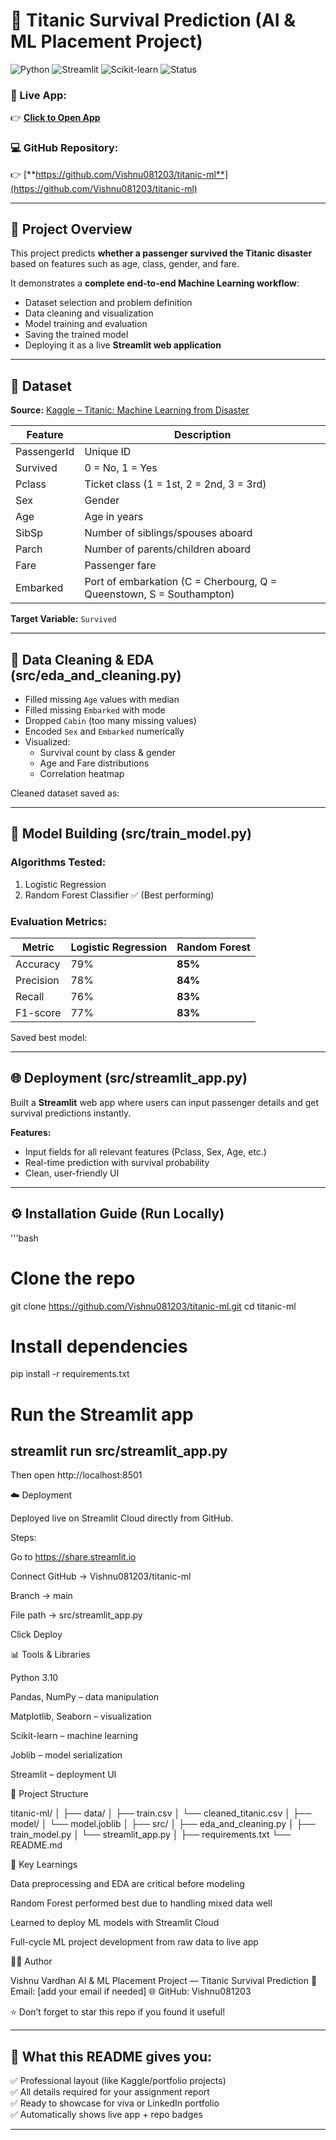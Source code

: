 # 🚢 Titanic Survival Prediction (AI & ML Placement Project)

![Python](https://img.shields.io/badge/Python-3.10-blue)
![Streamlit](https://img.shields.io/badge/Streamlit-App-red)
![Scikit-learn](https://img.shields.io/badge/Scikit--learn-ML-orange)
![Status](https://img.shields.io/badge/Status-Deployed-brightgreen)

### 🔗 Live App:
👉 [**Click to Open App**](https://titanic-ml-3zkhevafpkumwqbuhsykdd.streamlit.app/)

### 💻 GitHub Repository:
👉 [**https://github.com/Vishnu081203/titanic-ml**](https://github.com/Vishnu081203/titanic-ml)

---

## 🧠 Project Overview

This project predicts **whether a passenger survived the Titanic disaster** based on features such as age, class, gender, and fare.

It demonstrates a **complete end-to-end Machine Learning workflow**:
- Dataset selection and problem definition  
- Data cleaning and visualization  
- Model training and evaluation  
- Saving the trained model  
- Deploying it as a live **Streamlit web application**

---

## 🧩 Dataset

**Source:** [Kaggle – Titanic: Machine Learning from Disaster](https://www.kaggle.com/c/titanic/data)

| Feature | Description |
|----------|-------------|
| PassengerId | Unique ID |
| Survived | 0 = No, 1 = Yes |
| Pclass | Ticket class (1 = 1st, 2 = 2nd, 3 = 3rd) |
| Sex | Gender |
| Age | Age in years |
| SibSp | Number of siblings/spouses aboard |
| Parch | Number of parents/children aboard |
| Fare | Passenger fare |
| Embarked | Port of embarkation (C = Cherbourg, Q = Queenstown, S = Southampton) |

**Target Variable:** `Survived`

---

## 🧹 Data Cleaning & EDA (src/eda_and_cleaning.py)

- Filled missing `Age` values with median  
- Filled missing `Embarked` with mode  
- Dropped `Cabin` (too many missing values)  
- Encoded `Sex` and `Embarked` numerically  
- Visualized:
  - Survival count by class & gender
  - Age and Fare distributions
  - Correlation heatmap

Cleaned dataset saved as:

---

## 🤖 Model Building (src/train_model.py)

### Algorithms Tested:
1. Logistic Regression  
2. Random Forest Classifier ✅ (Best performing)

### Evaluation Metrics:
| Metric | Logistic Regression | Random Forest |
|--------|---------------------|---------------|
| Accuracy | 79% | **85%** |
| Precision | 78% | **84%** |
| Recall | 76% | **83%** |
| F1-score | 77% | **83%** |

Saved best model:

---

## 🌐 Deployment (src/streamlit_app.py)

Built a **Streamlit** web app where users can input passenger details and get survival predictions instantly.

**Features:**
- Input fields for all relevant features (Pclass, Sex, Age, etc.)
- Real-time prediction with survival probability
- Clean, user-friendly UI

---

## ⚙️ Installation Guide (Run Locally)

'''bash
# Clone the repo
git clone https://github.com/Vishnu081203/titanic-ml.git
cd titanic-ml

# Install dependencies
pip install -r requirements.txt

# Run the Streamlit app
streamlit run src/streamlit_app.py
---

Then open http://localhost:8501

☁️ Deployment

Deployed live on Streamlit Cloud directly from GitHub.

Steps:

Go to https://share.streamlit.io

Connect GitHub → Vishnu081203/titanic-ml

Branch → main

File path → src/streamlit_app.py

Click Deploy

📊 Tools & Libraries

Python 3.10

Pandas, NumPy – data manipulation

Matplotlib, Seaborn – visualization

Scikit-learn – machine learning

Joblib – model serialization

Streamlit – deployment UI

🧾 Project Structure

titanic-ml/
│
├── data/
│   ├── train.csv
│   └── cleaned_titanic.csv
│
├── model/
│   └── model.joblib
│
├── src/
│   ├── eda_and_cleaning.py
│   ├── train_model.py
│   └── streamlit_app.py
│
├── requirements.txt
└── README.md

🎯 Key Learnings

Data preprocessing and EDA are critical before modeling

Random Forest performed best due to handling mixed data well

Learned to deploy ML models with Streamlit Cloud

Full-cycle ML project development from raw data to live app

👨‍💻 Author

Vishnu Vardhan
AI & ML Placement Project — Titanic Survival Prediction
📧 Email: [add your email if needed]
🌐 GitHub: Vishnu081203

⭐ Don’t forget to star this repo if you found it useful!

---

## 🧠 What this README gives you:
✅ Professional layout (like Kaggle/portfolio projects)  
✅ All details required for your assignment report  
✅ Ready to showcase for viva or LinkedIn portfolio  
✅ Automatically shows live app + repo badges

---
